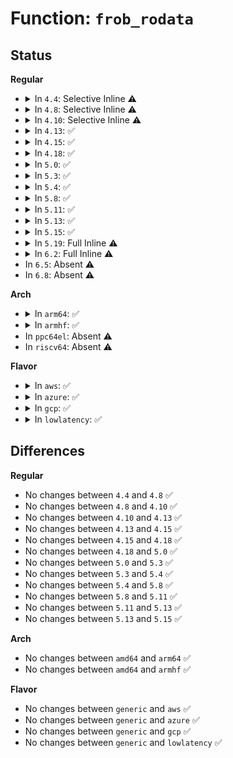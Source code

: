 # Function: <code>frob_rodata</code>

## Status
<b>Regular</b>
<ul>
<li>
<details>
<summary>In <code>4.4</code>: Selective Inline ⚠️</summary>

```c
void frob_rodata(const struct module_layout *layout, int (*set_memory)(long unsigned int, int));
```

**Collision:** Unique Static

**Inline:** Selective

**Transformation:** False

**Instances:**

```
In kernel/module.c (ffffffff81105e50)
Location: kernel/module.c:1873
Inline: True
Direct callers:
  - kernel/module.c:disable_ro_nx
  - kernel/module.c:disable_ro_nx
  - kernel/module.c:module_disable_ro
  - kernel/module.c:module_disable_ro
  - kernel/module.c:module_enable_ro
  - kernel/module.c:module_enable_ro
  - kernel/module.c:load_module
  - kernel/module.c:load_module
  - kernel/module.c:load_module
  - kernel/module.c:load_module
```
**Symbols:**

```
ffffffff81105e50-ffffffff81105e92: frob_rodata (STB_LOCAL)
```
</details>
</li>
<li>
<details>
<summary>In <code>4.8</code>: Selective Inline ⚠️</summary>

```c
void frob_rodata(const struct module_layout *layout, int (*set_memory)(long unsigned int, int));
```

**Collision:** Unique Static

**Inline:** Selective

**Transformation:** False

**Instances:**

```
In kernel/module.c (ffffffff8110d730)
Location: kernel/module.c:1878
Inline: True
Direct callers:
  - kernel/module.c:load_module
  - kernel/module.c:load_module
  - kernel/module.c:load_module
  - kernel/module.c:load_module
  - kernel/module.c:disable_ro_nx
  - kernel/module.c:disable_ro_nx
  - kernel/module.c:module_enable_ro
  - kernel/module.c:module_enable_ro
  - kernel/module.c:module_disable_ro
  - kernel/module.c:module_disable_ro
```
**Symbols:**

```
ffffffff8110d730-ffffffff8110d775: frob_rodata (STB_LOCAL)
```
</details>
</li>
<li>
<details>
<summary>In <code>4.10</code>: Selective Inline ⚠️</summary>

```c
void frob_rodata(const struct module_layout *layout, int (*set_memory)(long unsigned int, int));
```

**Collision:** Unique Static

**Inline:** Selective

**Transformation:** False

**Instances:**

```
In kernel/module.c (ffffffff81115030)
Location: kernel/module.c:1870
Inline: True
Direct callers:
  - kernel/module.c:load_module
  - kernel/module.c:load_module
  - kernel/module.c:load_module
  - kernel/module.c:load_module
  - kernel/module.c:disable_ro_nx
  - kernel/module.c:disable_ro_nx
```
**Symbols:**

```
ffffffff81115030-ffffffff81115075: frob_rodata (STB_LOCAL)
```
</details>
</li>
<li>
<details>
<summary>In <code>4.13</code>: ✅</summary>

```c
void frob_rodata(const struct module_layout *layout, int (*set_memory)(long unsigned int, int));
```

**Collision:** Unique Static

**Inline:** No

**Transformation:** False

**Instances:**

```
In kernel/module.c (ffffffff811152b0)
Location: kernel/module.c:1897
Inline: False
Direct callers:
  - kernel/module.c:load_module
  - kernel/module.c:load_module
  - kernel/module.c:load_module
  - kernel/module.c:load_module
  - kernel/module.c:disable_ro_nx
  - kernel/module.c:disable_ro_nx
```
**Symbols:**

```
ffffffff811152b0-ffffffff811152f5: frob_rodata (STB_LOCAL)
```
</details>
</li>
<li>
<details>
<summary>In <code>4.15</code>: ✅</summary>

```c
void frob_rodata(const struct module_layout *layout, int (*set_memory)(long unsigned int, int));
```

**Collision:** Unique Static

**Inline:** No

**Transformation:** False

**Instances:**

```
In kernel/module.c (ffffffff81120860)
Location: kernel/module.c:1905
Inline: False
Direct callers:
  - kernel/module.c:load_module
  - kernel/module.c:load_module
  - kernel/module.c:load_module
  - kernel/module.c:load_module
  - kernel/module.c:disable_ro_nx
  - kernel/module.c:disable_ro_nx
```
**Symbols:**

```
ffffffff81120860-ffffffff811208a7: frob_rodata (STB_LOCAL)
```
</details>
</li>
<li>
<details>
<summary>In <code>4.18</code>: ✅</summary>

```c
void frob_rodata(const struct module_layout *layout, int (*set_memory)(long unsigned int, int));
```

**Collision:** Unique Static

**Inline:** No

**Transformation:** False

**Instances:**

```
In kernel/module.c (ffffffff8112e290)
Location: kernel/module.c:1904
Inline: False
Direct callers:
  - kernel/module.c:load_module
  - kernel/module.c:load_module
  - kernel/module.c:load_module
  - kernel/module.c:load_module
  - kernel/module.c:disable_ro_nx
  - kernel/module.c:disable_ro_nx
```
**Symbols:**

```
ffffffff8112e290-ffffffff8112e2d7: frob_rodata (STB_LOCAL)
```
</details>
</li>
<li>
<details>
<summary>In <code>5.0</code>: ✅</summary>

```c
void frob_rodata(const struct module_layout *layout, int (*set_memory)(long unsigned int, int));
```

**Collision:** Unique Static

**Inline:** No

**Transformation:** False

**Instances:**

```
In kernel/module.c (ffffffff81139b90)
Location: kernel/module.c:1905
Inline: False
Direct callers:
  - kernel/module.c:load_module
  - kernel/module.c:load_module
  - kernel/module.c:load_module
  - kernel/module.c:load_module
  - kernel/module.c:disable_ro_nx
  - kernel/module.c:disable_ro_nx
```
**Symbols:**

```
ffffffff81139b90-ffffffff81139bd7: frob_rodata (STB_LOCAL)
```
</details>
</li>
<li>
<details>
<summary>In <code>5.3</code>: ✅</summary>

```c
void frob_rodata(const struct module_layout *layout, int (*set_memory)(long unsigned int, int));
```

**Collision:** Unique Static

**Inline:** No

**Transformation:** False

**Instances:**

```
In kernel/module.c (ffffffff81145270)
Location: kernel/module.c:1913
Inline: False
Direct callers:
  - kernel/module.c:load_module
  - kernel/module.c:load_module
  - kernel/module.c:module_disable_ro
  - kernel/module.c:module_disable_ro
```
**Symbols:**

```
ffffffff81145270-ffffffff811452b5: frob_rodata (STB_LOCAL)
```
</details>
</li>
<li>
<details>
<summary>In <code>5.4</code>: ✅</summary>

```c
void frob_rodata(const struct module_layout *layout, int (*set_memory)(long unsigned int, int));
```

**Collision:** Unique Static

**Inline:** No

**Transformation:** False

**Instances:**

```
In kernel/module.c (ffffffff81150d80)
Location: kernel/module.c:1970
Inline: False
Direct callers:
  - kernel/module.c:load_module
  - kernel/module.c:load_module
  - kernel/module.c:module_disable_ro
  - kernel/module.c:module_disable_ro
```
**Symbols:**

```
ffffffff81150d80-ffffffff81150dc5: frob_rodata (STB_LOCAL)
```
</details>
</li>
<li>
<details>
<summary>In <code>5.8</code>: ✅</summary>

```c
void frob_rodata(const struct module_layout *layout, int (*set_memory)(long unsigned int, int));
```

**Collision:** Unique Static

**Inline:** No

**Transformation:** False

**Instances:**

```
In kernel/module.c (ffffffff811612c0)
Location: kernel/module.c:2008
Inline: False
Direct callers:
  - kernel/module.c:complete_formation
  - kernel/module.c:complete_formation
```
**Symbols:**

```
ffffffff811612c0-ffffffff81161305: frob_rodata (STB_LOCAL)
```
</details>
</li>
<li>
<details>
<summary>In <code>5.11</code>: ✅</summary>

```c
void frob_rodata(const struct module_layout *layout, int (*set_memory)(long unsigned int, int));
```

**Collision:** Unique Static

**Inline:** No

**Transformation:** False

**Instances:**

```
In kernel/module.c (ffffffff8115d200)
Location: kernel/module.c:2067
Inline: False
Direct callers:
  - kernel/module.c:complete_formation
  - kernel/module.c:complete_formation
```
**Symbols:**

```
ffffffff8115d200-ffffffff8115d245: frob_rodata (STB_LOCAL)
```
</details>
</li>
<li>
<details>
<summary>In <code>5.13</code>: ✅</summary>

```c
void frob_rodata(const struct module_layout *layout, int (*set_memory)(long unsigned int, int));
```

**Collision:** Unique Static

**Inline:** No

**Transformation:** False

**Instances:**

```
In kernel/module.c (ffffffff8115e2f0)
Location: kernel/module.c:1977
Inline: False
Direct callers:
  - kernel/module.c:complete_formation
  - kernel/module.c:complete_formation
```
**Symbols:**

```
ffffffff8115e2f0-ffffffff8115e335: frob_rodata (STB_LOCAL)
```
</details>
</li>
<li>
<details>
<summary>In <code>5.15</code>: ✅</summary>

```c
void frob_rodata(const struct module_layout *layout, int (*set_memory)(long unsigned int, int));
```

**Collision:** Unique Static

**Inline:** No

**Transformation:** False

**Instances:**

```
In kernel/module.c (ffffffff81183530)
Location: kernel/module.c:1979
Inline: False
Direct callers:
  - kernel/module.c:complete_formation
  - kernel/module.c:complete_formation
```
**Symbols:**

```
ffffffff81183530-ffffffff81183575: frob_rodata (STB_LOCAL)
```
</details>
</li>
<li>
<details>
<summary>In <code>5.19</code>: Full Inline ⚠️</summary>

**Collision:** Unique Static

**Inline:** Full

**Transformation:** False

**Instances:**

```
In kernel/module/strict_rwx.c (ffffffff81190743)
Location: kernel/module/strict_rwx.c:42
Inline: True
Inline callers:
  - kernel/module/strict_rwx.c:module_enable_nx
  - kernel/module/strict_rwx.c:module_enable_nx
  - kernel/module/strict_rwx.c:module_enable_ro
  - kernel/module/strict_rwx.c:module_enable_ro
```
</details>
</li>
<li>
<details>
<summary>In <code>6.2</code>: Full Inline ⚠️</summary>

**Collision:** Unique Static

**Inline:** Full

**Transformation:** False

**Instances:**

```
In kernel/module/strict_rwx.c (ffffffff811cdc43)
Location: kernel/module/strict_rwx.c:42
Inline: True
Inline callers:
  - kernel/module/strict_rwx.c:module_enable_nx
  - kernel/module/strict_rwx.c:module_enable_nx
  - kernel/module/strict_rwx.c:module_enable_ro
  - kernel/module/strict_rwx.c:module_enable_ro
```
</details>
</li>
<li>
In <code>6.5</code>: Absent ⚠️
</li>
<li>
In <code>6.8</code>: Absent ⚠️
</li>
</ul>
<b>Arch</b>
<ul>
<li>
<details>
<summary>In <code>arm64</code>: ✅</summary>

```c
void frob_rodata(const struct module_layout *layout, int (*set_memory)(long unsigned int, int));
```

**Collision:** Unique Static

**Inline:** No

**Transformation:** False

**Instances:**

```
In kernel/module.c (ffff8000101bfba0)
Location: kernel/module.c:1970
Inline: False
Direct callers:
  - kernel/module.c:load_module
  - kernel/module.c:load_module
  - kernel/module.c:module_disable_ro
  - kernel/module.c:module_disable_ro
```
**Symbols:**

```
ffff8000101bfba0-ffff8000101bfc0c: frob_rodata (STB_LOCAL)
```
</details>
</li>
<li>
<details>
<summary>In <code>armhf</code>: ✅</summary>

```c
void frob_rodata(const struct module_layout *layout, int (*set_memory)(long unsigned int, int));
```

**Collision:** Unique Static

**Inline:** No

**Transformation:** False

**Instances:**

```
In kernel/module.c (c0407320)
Location: kernel/module.c:1970
Inline: False
Direct callers:
  - kernel/module.c:load_module
  - kernel/module.c:load_module
  - kernel/module.c:module_disable_ro
  - kernel/module.c:module_disable_ro
```
**Symbols:**

```
c0407320-c0407388: frob_rodata (STB_LOCAL)
```
</details>
</li>
<li>
In <code>ppc64el</code>: Absent ⚠️
</li>
<li>
In <code>riscv64</code>: Absent ⚠️
</li>
</ul>
<b>Flavor</b>
<ul>
<li>
<details>
<summary>In <code>aws</code>: ✅</summary>

```c
void frob_rodata(const struct module_layout *layout, int (*set_memory)(long unsigned int, int));
```

**Collision:** Unique Static

**Inline:** No

**Transformation:** False

**Instances:**

```
In kernel/module.c (ffffffff811493a0)
Location: kernel/module.c:1970
Inline: False
Direct callers:
  - kernel/module.c:load_module
  - kernel/module.c:load_module
  - kernel/module.c:module_disable_ro
  - kernel/module.c:module_disable_ro
```
**Symbols:**

```
ffffffff811493a0-ffffffff811493e5: frob_rodata (STB_LOCAL)
```
</details>
</li>
<li>
<details>
<summary>In <code>azure</code>: ✅</summary>

```c
void frob_rodata(const struct module_layout *layout, int (*set_memory)(long unsigned int, int));
```

**Collision:** Unique Static

**Inline:** No

**Transformation:** False

**Instances:**

```
In kernel/module.c (ffffffff8113c650)
Location: kernel/module.c:1970
Inline: False
Direct callers:
  - kernel/module.c:load_module
  - kernel/module.c:load_module
  - kernel/module.c:module_disable_ro
  - kernel/module.c:module_disable_ro
```
**Symbols:**

```
ffffffff8113c650-ffffffff8113c695: frob_rodata (STB_LOCAL)
```
</details>
</li>
<li>
<details>
<summary>In <code>gcp</code>: ✅</summary>

```c
void frob_rodata(const struct module_layout *layout, int (*set_memory)(long unsigned int, int));
```

**Collision:** Unique Static

**Inline:** No

**Transformation:** False

**Instances:**

```
In kernel/module.c (ffffffff81147250)
Location: kernel/module.c:1970
Inline: False
Direct callers:
  - kernel/module.c:load_module
  - kernel/module.c:load_module
  - kernel/module.c:module_disable_ro
  - kernel/module.c:module_disable_ro
```
**Symbols:**

```
ffffffff81147250-ffffffff81147295: frob_rodata (STB_LOCAL)
```
</details>
</li>
<li>
<details>
<summary>In <code>lowlatency</code>: ✅</summary>

```c
void frob_rodata(const struct module_layout *layout, int (*set_memory)(long unsigned int, int));
```

**Collision:** Unique Static

**Inline:** No

**Transformation:** False

**Instances:**

```
In kernel/module.c (ffffffff81153e60)
Location: kernel/module.c:1970
Inline: False
Direct callers:
  - kernel/module.c:load_module
  - kernel/module.c:load_module
  - kernel/module.c:module_disable_ro
  - kernel/module.c:module_disable_ro
```
**Symbols:**

```
ffffffff81153e60-ffffffff81153ea5: frob_rodata (STB_LOCAL)
```
</details>
</li>
</ul>

## Differences
<b>Regular</b>
<ul>
<li>
No changes between <code>4.4</code> and <code>4.8</code> ✅
</li>
<li>
No changes between <code>4.8</code> and <code>4.10</code> ✅
</li>
<li>
No changes between <code>4.10</code> and <code>4.13</code> ✅
</li>
<li>
No changes between <code>4.13</code> and <code>4.15</code> ✅
</li>
<li>
No changes between <code>4.15</code> and <code>4.18</code> ✅
</li>
<li>
No changes between <code>4.18</code> and <code>5.0</code> ✅
</li>
<li>
No changes between <code>5.0</code> and <code>5.3</code> ✅
</li>
<li>
No changes between <code>5.3</code> and <code>5.4</code> ✅
</li>
<li>
No changes between <code>5.4</code> and <code>5.8</code> ✅
</li>
<li>
No changes between <code>5.8</code> and <code>5.11</code> ✅
</li>
<li>
No changes between <code>5.11</code> and <code>5.13</code> ✅
</li>
<li>
No changes between <code>5.13</code> and <code>5.15</code> ✅
</li>
</ul>
<b>Arch</b>
<ul>
<li>
No changes between <code>amd64</code> and <code>arm64</code> ✅
</li>
<li>
No changes between <code>amd64</code> and <code>armhf</code> ✅
</li>
</ul>
<b>Flavor</b>
<ul>
<li>
No changes between <code>generic</code> and <code>aws</code> ✅
</li>
<li>
No changes between <code>generic</code> and <code>azure</code> ✅
</li>
<li>
No changes between <code>generic</code> and <code>gcp</code> ✅
</li>
<li>
No changes between <code>generic</code> and <code>lowlatency</code> ✅
</li>
</ul>
